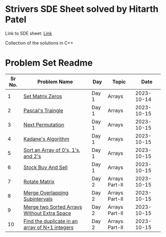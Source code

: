 # Strivers SDE Sheet solved by Hitarth Patel

Link to SDE sheet: [Link](https://takeuforward.org/interviews/strivers-sde-sheet-top-coding-interview-problems/)

Collection of the solutions in C++

# Problem Set Readme

| Sr No. | Problem Name                                                                                                                                                            | Day   | Topic          | Date       |
| ------ | ----------------------------------------------------------------------------------------------------------------------------------------------------------------------- | ----- | -------------- | ---------- |
| 1      | [Set Matrix Zeros](https://github.com/patelhitarth08/Strivers-SDE-Sheet/blob/main/Day_1/1_Set_Matrix_Zero)                                                              | Day 1 | Arrays         | 2023-10-14 |
| 2      | [Pascal's Traingle](https://github.com/patelhitarth08/Strivers-SDE-Sheet/blob/main/Day_1/2_Pascals_Traingle)                                                            | Day 1 | Arrays         | 2023-10-15 |
| 3      | [Next Permutation](https://github.com/patelhitarth08/Strivers-SDE-Sheet/blob/main/Day_1/3_Next_Permutation)                                                             | Day 1 | Arrays         | 2023-10-15 |
| 4      | [Kadane's Algorithm](https://github.com/patelhitarth08/Strivers-SDE-Sheet/blob/main/Day_1/4_Kadanes_Algorithm)                                                          | Day 1 | Arrays         | 2023-10-15 |
| 5      | [Sort an Array of 0's, 1's, and 2's](https://github.com/patelhitarth08/Strivers-SDE-Sheet/blob/main/Day_1/5_Sort_An_Array_of_0s_1s_and_2s)                              | Day 1 | Arrays         | 2023-10-15 |
| 6      | [Stock Buy And Sell](https://github.com/patelhitarth08/Strivers-SDE-Sheet/blob/main/Day_1/6_Stock_Buy_And_Sell)                                                         | Day 1 | Arrays         | 2023-10-15 |
| 7      | [Rotate Matrix](https://github.com/patelhitarth08/Strivers-SDE-Sheet/blob/main/Day_2/1_Rotate_Matrix)                                                                   | Day 2 | Arrays Part-II | 2023-10-15 |
| 8      | [Merge Overlapping Subintervals](https://github.com/patelhitarth08/Strivers-SDE-Sheet/blob/main/Day_2/2_Merge_Overlapping_Subintervals)                                 | Day 2 | Arrays Part-II | 2023-10-15 |
| 9      | [Merge two Sorted Arrays Without Extra Space](https://github.com/patelhitarth08/Strivers-SDE-Sheet/blob/main/Day_2/3_Merge_Two_Sorted_Arrays_Without_Extra_Space)       | Day 2 | Arrays Part-II | 2023-10-15 |
| 10     | [Find the duplicate in an array of N+1 integers](https://github.com/patelhitarth08/Strivers-SDE-Sheet/blob/main/Day_2/4_Find_the_duplicate_in_an_array_of_N+1_integers) | Day 2 | Arrays Part-II | 2023-10-15 |
